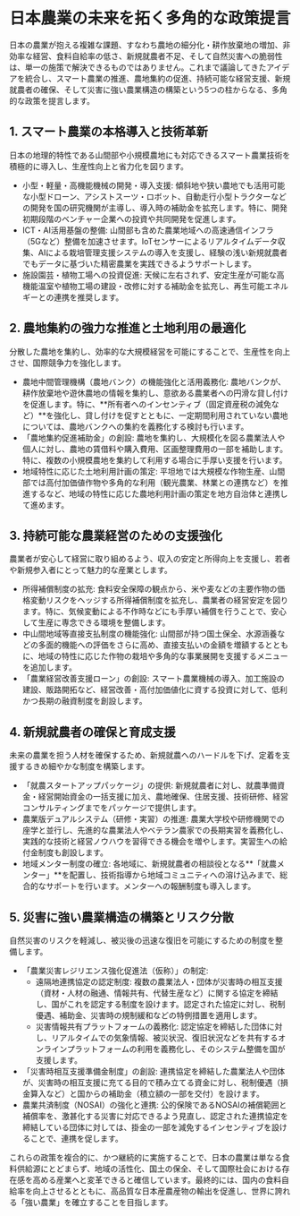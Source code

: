 # 日本農業の未来を拓く多角的な政策提言

日本の農業が抱える複雑な課題、すなわち農地の細分化・耕作放棄地の増加、非効率な経営、食料自給率の低さ、新規就農者不足、そして自然災害への脆弱性は、単一の施策で解決できるものではありません。これまで議論してきたアイデアを統合し、スマート農業の推進、農地集約の促進、持続可能な経営支援、新規就農者の確保、そして災害に強い農業構造の構築という5つの柱からなる、多角的な政策を提言します。

## 1. スマート農業の本格導入と技術革新
日本の地理的特性である山間部や小規模農地にも対応できるスマート農業技術を積極的に導入し、生産性向上と省力化を図ります。
 * 小型・軽量・高機能機械の開発・導入支援: 傾斜地や狭い農地でも活用可能な小型ドローン、アシストスーツ・ロボット、自動走行小型トラクターなどの開発を国の研究機関が主導し、導入時の補助金を拡充します。特に、開発初期段階のベンチャー企業への投資や共同開発を促進します。
 * ICT・AI活用基盤の整備: 山間部も含めた農業地域への高速通信インフラ（5Gなど）整備を加速させます。IoTセンサーによるリアルタイムデータ収集、AIによる栽培管理支援システムの導入を支援し、経験の浅い新規就農者でもデータに基づいた精密農業を実践できるようサポートします。
 * 施設園芸・植物工場への投資促進: 天候に左右されず、安定生産が可能な高機能温室や植物工場の建設・改修に対する補助金を拡充し、再生可能エネルギーとの連携を推奨します。

## 2. 農地集約の強力な推進と土地利用の最適化
分散した農地を集約し、効率的な大規模経営を可能にすることで、生産性を向上させ、国際競争力を強化します。
 * 農地中間管理機構（農地バンク）の機能強化と活用義務化: 農地バンクが、耕作放棄地や遊休農地の情報を集約し、意欲ある農業者への円滑な貸し付けを促進します。特に、**所有者へのインセンティブ（固定資産税の減免など）**を強化し、貸し付けを促すとともに、一定期間利用されていない農地については、農地バンクへの集約を義務化する検討も行います。
 * 「農地集約促進補助金」の創設: 農地を集約し、大規模化を図る農業法人や個人に対し、農地の賃借料や購入費用、区画整理費用の一部を補助します。特に、複数の小規模農地を集約して利用する場合に手厚い支援を行います。
 * 地域特性に応じた土地利用計画の策定: 平坦地では大規模な作物生産、山間部では高付加価値作物や多角的な利用（観光農業、林業との連携など）を推進するなど、地域の特性に応じた農地利用計画の策定を地方自治体と連携して進めます。

## 3. 持続可能な農業経営のための支援強化
農業者が安心して経営に取り組めるよう、収入の安定と所得向上を支援し、若者や新規参入者にとって魅力的な産業とします。
 * 所得補償制度の拡充: 食料安全保障の観点から、米や麦などの主要作物の価格変動リスクをヘッジする所得補償制度を拡充し、農業者の経営安定を図ります。特に、気候変動による不作時などにも手厚い補償を行うことで、安心して生産に専念できる環境を整備します。
 * 中山間地域等直接支払制度の機能強化: 山間部が持つ国土保全、水源涵養などの多面的機能への評価をさらに高め、直接支払いの金額を増額するとともに、地域の特性に応じた作物の栽培や多角的な事業展開を支援するメニューを追加します。
 * 「農業経営改善支援ローン」の創設: スマート農業機械の導入、加工施設の建設、販路開拓など、経営改善・高付加価値化に資する投資に対して、低利かつ長期の融資制度を創設します。

## 4. 新規就農者の確保と育成支援
未来の農業を担う人材を確保するため、新規就農へのハードルを下げ、定着を支援するきめ細やかな制度を構築します。
 * 「就農スタートアップパッケージ」の提供: 新規就農者に対し、就農準備資金・経営開始資金の一括支援に加え、農地確保、住居支援、技術研修、経営コンサルティングまでをパッケージで提供します。
 * 農業版デュアルシステム（研修・実習）の推進: 農業大学校や研修機関での座学と並行し、先進的な農業法人やベテラン農家での長期実習を義務化し、実践的な技術と経営ノウハウを習得できる機会を増やします。実習生への給付金制度も創設します。
 * 地域メンター制度の確立: 各地域に、新規就農者の相談役となる**「就農メンター」**を配置し、技術指導から地域コミュニティへの溶け込みまで、総合的なサポートを行います。メンターへの報酬制度も導入します。

## 5. 災害に強い農業構造の構築とリスク分散
自然災害のリスクを軽減し、被災後の迅速な復旧を可能にするための制度を整備します。
 * 「農業災害レジリエンス強化促進法（仮称）」の制定:
   * 遠隔地連携協定の認定制度: 複数の農業法人・団体が災害時の相互支援（資材・人材の融通、情報共有、代替生産など）に関する協定を締結し、国がこれを認定する制度を設けます。認定された協定に対し、税制優遇、補助金、災害時の規制緩和などの特例措置を適用します。
   * 災害情報共有プラットフォームの義務化: 認定協定を締結した団体に対し、リアルタイムでの気象情報、被災状況、復旧状況などを共有するオンラインプラットフォームの利用を義務化し、そのシステム整備を国が支援します。
 * 「災害時相互支援準備金制度」の創設: 連携協定を締結した農業法人や団体が、災害時の相互支援に充てる目的で積み立てる資金に対し、税制優遇（損金算入など）と国からの補助金（積立額の一部を交付）を設けます。
 * 農業共済制度（NOSAI）の強化と連携: 公的保険であるNOSAIの補償範囲と補償率を、激甚化する災害に対応できるよう見直し、認定された連携協定を締結している団体に対しては、掛金の一部を減免するインセンティブを設けることで、連携を促します。

これらの政策を複合的に、かつ継続的に実施することで、日本の農業は単なる食料供給源にとどまらず、地域の活性化、国土の保全、そして国際社会における存在感を高める産業へと変革できると確信しています。最終的には、国内の食料自給率を向上させるとともに、高品質な日本産農産物の輸出を促進し、世界に誇れる「強い農業」を確立することを目指します。